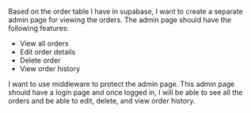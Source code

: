 Based on the order table I have in supabase, I want to create a separate admin page for viewing the orders. The admin page should have the following features:

- View all orders
- Edit order details
- Delete order
- View order history

I want to use middleware to protect the admin page. This admin page should have a login page and once logged in, I will be able to see all the orders and be able to edit, delete, and view order history.
